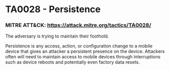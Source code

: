# TA0028 - Persistence

### MITRE ATT&CK: https://attack.mitre.org/tactics/TA0028/

The adversary is trying to maintain their foothold.

Persistence is any access, action, or configuration change to a mobile device that gives an attacker a persistent presence on the device. Attackers often will need to maintain access to mobile devices through interruptions such as device reboots and potentially even factory data resets.